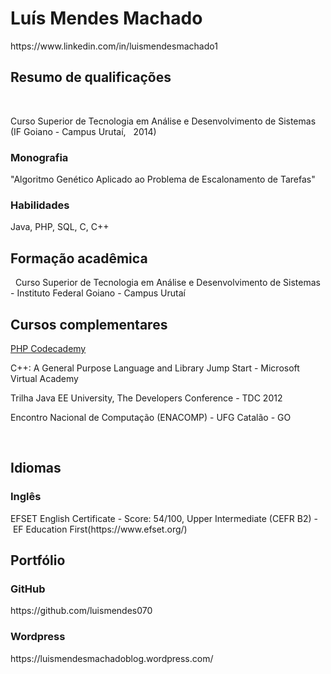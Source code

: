 

<h1>Luís Mendes Machado</h1> https://www.linkedin.com/in/luismendesmachado1
 
<h2>Resumo de qualificações</h2> 

<p>Curso Superior de Tecnologia em Análise e Desenvolvimento de Sistemas (IF Goiano - Campus Urutaí,   2014) <p>

<p><h3>Monografia</h3> "Algoritmo Genético Aplicado ao Problema de Escalonamento de Tarefas" </p>

<p><h3>Habilidades</h3> Java, PHP, SQL, C, C++ </p>

<h2>Formação acadêmica</h2> 
Curso Superior de Tecnologia em Análise e Desenvolvimento de Sistemas - Instituto Federal Goiano - Campus Urutaí
 
<h2>Cursos complementares</h2>

<a href='https://www.codecademy.com/ajaxMaster31343'><p>PHP Codecademy</p></a>

<p> C++: A General Purpose Language and Library Jump Start - Microsoft Virtual Academy </p>

<p> Trilha Java EE University, The Developers Conference - TDC 2012 </p>

<p> Encontro Nacional de Computação (ENACOMP) - UFG Catalão - GO </p>
 
<h2> Idiomas </h2>
<p><h3>Inglês</h3></p> 
EFSET English Certificate - Score: 54/100, Upper Intermediate (CEFR B2) - EF Education First(https://www.efset.org/) 

<h2>Portfólio</h2>

<p> <h3>GitHub</h3> https://github.com/luismendes070 </p>

<p> <h3>Wordpress</h3> https://luismendesmachadoblog.wordpress.com/ </p>









